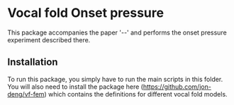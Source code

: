 # Vocal fold Onset pressure

This package accompanies the paper '--' and performs the onset pressure experiment described there.

## Installation

To run this package, you simply have to run the main scripts in this folder.
You will also need to install the package here (https://github.com/jon-deng/vf-fem) which contains the definitions for different vocal fold models.
